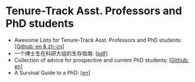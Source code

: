 # Tenure-Track Asst. Professors and PhD students 

- Awesome Lists for Tenure-Track Asst. Professors and PhD students: [[Github: en & zh-cn](https://github.com/JunweiLiang/awesome_lists)]
- 一个博士生在科研大组的生存指南: [[pdf](http://www.tcse.cn/~wsdou/advice/phd%20survival-chen.pdf)]
- Collection of advice for prospective and current PhD students: [[Github: en](https://github.com/pliang279/awesome-phd-advice)]
- A Survival Guide to a PhD: [[en](https://karpathy.github.io/2016/09/07/phd/)]
